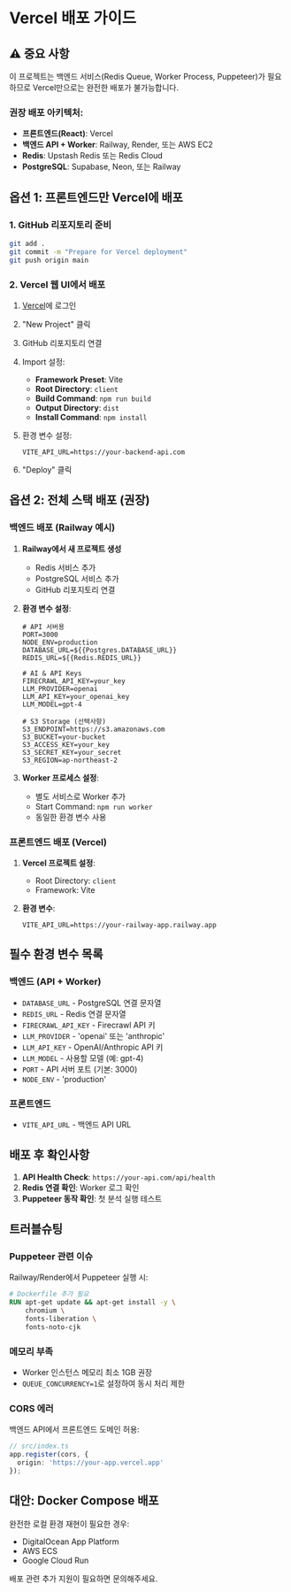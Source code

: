 # Vercel 배포 가이드

## ⚠️ 중요 사항
이 프로젝트는 백엔드 서비스(Redis Queue, Worker Process, Puppeteer)가 필요하므로 Vercel만으로는 완전한 배포가 불가능합니다. 

### 권장 배포 아키텍처:
- **프론트엔드(React)**: Vercel
- **백엔드 API + Worker**: Railway, Render, 또는 AWS EC2
- **Redis**: Upstash Redis 또는 Redis Cloud
- **PostgreSQL**: Supabase, Neon, 또는 Railway

## 옵션 1: 프론트엔드만 Vercel에 배포

### 1. GitHub 리포지토리 준비
```bash
git add .
git commit -m "Prepare for Vercel deployment"
git push origin main
```

### 2. Vercel 웹 UI에서 배포

1. [Vercel](https://vercel.com)에 로그인
2. "New Project" 클릭
3. GitHub 리포지토리 연결
4. Import 설정:
   - **Framework Preset**: Vite
   - **Root Directory**: `client`
   - **Build Command**: `npm run build`
   - **Output Directory**: `dist`
   - **Install Command**: `npm install`

5. 환경 변수 설정:
   ```
   VITE_API_URL=https://your-backend-api.com
   ```

6. "Deploy" 클릭

## 옵션 2: 전체 스택 배포 (권장)

### 백엔드 배포 (Railway 예시)

1. **Railway에서 새 프로젝트 생성**
   - Redis 서비스 추가
   - PostgreSQL 서비스 추가
   - GitHub 리포지토리 연결

2. **환경 변수 설정**:
   ```
   # API 서버용
   PORT=3000
   NODE_ENV=production
   DATABASE_URL=${{Postgres.DATABASE_URL}}
   REDIS_URL=${{Redis.REDIS_URL}}
   
   # AI & API Keys
   FIRECRAWL_API_KEY=your_key
   LLM_PROVIDER=openai
   LLM_API_KEY=your_openai_key
   LLM_MODEL=gpt-4
   
   # S3 Storage (선택사항)
   S3_ENDPOINT=https://s3.amazonaws.com
   S3_BUCKET=your-bucket
   S3_ACCESS_KEY=your_key
   S3_SECRET_KEY=your_secret
   S3_REGION=ap-northeast-2
   ```

3. **Worker 프로세스 설정**:
   - 별도 서비스로 Worker 추가
   - Start Command: `npm run worker`
   - 동일한 환경 변수 사용

### 프론트엔드 배포 (Vercel)

1. **Vercel 프로젝트 설정**:
   - Root Directory: `client`
   - Framework: Vite
   
2. **환경 변수**:
   ```
   VITE_API_URL=https://your-railway-app.railway.app
   ```

## 필수 환경 변수 목록

### 백엔드 (API + Worker)
- `DATABASE_URL` - PostgreSQL 연결 문자열
- `REDIS_URL` - Redis 연결 문자열
- `FIRECRAWL_API_KEY` - Firecrawl API 키
- `LLM_PROVIDER` - 'openai' 또는 'anthropic'
- `LLM_API_KEY` - OpenAI/Anthropic API 키
- `LLM_MODEL` - 사용할 모델 (예: gpt-4)
- `PORT` - API 서버 포트 (기본: 3000)
- `NODE_ENV` - 'production'

### 프론트엔드
- `VITE_API_URL` - 백엔드 API URL

## 배포 후 확인사항

1. **API Health Check**: `https://your-api.com/api/health`
2. **Redis 연결 확인**: Worker 로그 확인
3. **Puppeteer 동작 확인**: 첫 분석 실행 테스트

## 트러블슈팅

### Puppeteer 관련 이슈
Railway/Render에서 Puppeteer 실행 시:
```dockerfile
# Dockerfile 추가 필요
RUN apt-get update && apt-get install -y \
    chromium \
    fonts-liberation \
    fonts-noto-cjk
```

### 메모리 부족
- Worker 인스턴스 메모리 최소 1GB 권장
- `QUEUE_CONCURRENCY=1`로 설정하여 동시 처리 제한

### CORS 에러
백엔드 API에서 프론트엔드 도메인 허용:
```typescript
// src/index.ts
app.register(cors, {
  origin: 'https://your-app.vercel.app'
});
```

## 대안: Docker Compose 배포

완전한 로컬 환경 재현이 필요한 경우:
- DigitalOcean App Platform
- AWS ECS
- Google Cloud Run

배포 관련 추가 지원이 필요하면 문의해주세요.